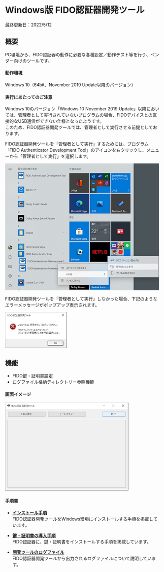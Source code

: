 # Windows版 FIDO認証器開発ツール

最終更新日：2022/5/12

## 概要
PC環境から、FIDO認証器の動作に必要な各種設定／動作テスト等を行う、ベンダー向けのツールです。

#### 動作環境
Windows 10（64bit、November 2019 Update以降のバージョン）

#### 実行にあたってのご注意

Windows 10のバージョン「Windows 10 November 2019 Update」以降においては、管理者として実行されていないプログラムの場合、FIDOデバイスとの直接的なUSB通信ができない仕様となったようです。<br>
このため、FIDO認証器開発ツールでは、管理者として実行させる前提としております。

FIDO認証器開発ツールを「管理者として実行」するためには、プログラム「FIDO Authenticator Development Tool」のアイコンを右クリックし、メニューから「管理者として実行」を選択します。

<img src="assets08/0002.jpg" width="500">

FIDO認証器開発ツールを「管理者として実行」しなかった場合、下記のようなエラーメッセージがポップアップ表示されます。

<img src="assets08/0003.jpg" width="200">

## 機能
* FIDO鍵・証明書設定
* ログファイル格納ディレクトリー参照機能

#### 画面イメージ
<img src="assets08/0001.jpg" width="400">

#### 手順書

- <b>[インストール手順](../../MaintenanceTool/WindowsExe/DEVTOOLINST.md)</b><br>
FIDO認証器開発ツールをWindows環境にインストールする手順を掲載しています。

- <b>[鍵・証明書の導入手順](../../MaintenanceTool/WindowsExe/ATTESTATION.md)</b><br>
FIDO認証器に、鍵・証明書をインストールする手順を掲載しています。

- <b>[開発ツールのログファイル](../../MaintenanceTool/WindowsExe/DEVTOOLLOG.md)</b><br>
FIDO認証器開発ツールから出力されるログファイルについて説明しています。
